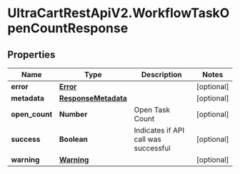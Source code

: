 # UltraCartRestApiV2.WorkflowTaskOpenCountResponse

## Properties

Name | Type | Description | Notes
------------ | ------------- | ------------- | -------------
**error** | [**Error**](Error.md) |  | [optional] 
**metadata** | [**ResponseMetadata**](ResponseMetadata.md) |  | [optional] 
**open_count** | **Number** | Open Task Count | [optional] 
**success** | **Boolean** | Indicates if API call was successful | [optional] 
**warning** | [**Warning**](Warning.md) |  | [optional] 


